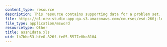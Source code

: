 ```yaml
---
content_type: resource
description: This resource contains supporting data for a problem set.
file: https://ol-ocw-studio-app-qa.s3.amazonaws.com/courses/esd-260j-logistics-systems-fall-2006/1b7bbe53bfe0826ffe055577e0bc8104_assn1data.xls
file_type: application/msword
resourcetype: Other
title: assn1data.xls
uid: 1b7bbe53-bfe0-826f-fe05-5577e0bc8104
---
```

